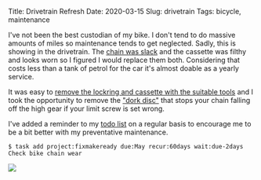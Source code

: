 Title: Drivetrain Refresh
Date: 2020-03-15
Slug: drivetrain
Tags: bicycle, maintenance

I've not been the best custodian of my bike. I don't tend to do massive amounts of miles so maintenance tends to get neglected. Sadly, this is showing in the drivetrain. The [chain was slack](https://pig-monkey.com/2020/03/measuring-chain-wear/) and the cassette was filthy and looks worn so I figured I would replace them both. Considering that costs less than a tank of petrol for the car it's almost doable as a yearly service.

It was easy to [remove the lockring and cassette with the suitable tools](https://www.youtube.com/watch?v=7-MYHOpzT5A) and I took the opportunity to remove the ["dork disc"](https://www.sheldonbrown.com/gloss_sp-ss.html#spokeprotector) that stops your chain falling off the high gear if your limit screw is set wrong.

I've added a reminder to my [todo list](https://taskwarrior.org) on a regular basis to encourage me to be a bit better with my preventative maintenance.

    $ task add project:fixmakeready due:May recur:60days wait:due-2days Check bike chain wear

<img src="/media/images/2020-03-15 drivetrain.jpg" class="align-center" loading="lazy" />
